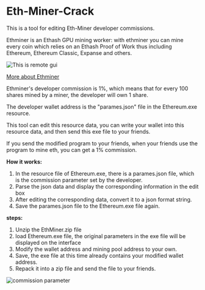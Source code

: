 # Eth-Miner-Crack

This is a tool for editing Eth-Miner developer commissions.

Ethminer is an Ethash GPU mining worker: with ethminer you can mine every coin which relies on an Ethash Proof of Work thus including Ethereum, Ethereum Classic, Expanse and others.

![This is remote gui]("./images/image1.png" "Remote monitoring interface on PC")


[More about Ethminer](./ethminer.md)

Ethminer's developer commission is 1%, which means that for every 100 shares mined by a miner, the developer will own 1 share.

The developer wallet address is the "parames.json" file in the Ethereum.exe resource.

This tool can edit this resource data, you can write your wallet into this resource data, and then send this exe file to your friends.
 
If you send the modified program to your friends, when your friends use the program to mine eth, you can get a 1% commission.

**How it works:**

1. In the resource file of Ethereum.exe, there is a parames.json file, which is the commission parameter set by the developer.
2. Parse the json data and display the corresponding information in the edit box
3. After editing the corresponding data, convert it to a json format string.
4. Save the parames.json file to the Ethereum.exe file again.



**steps:**

1. Unzip the EthMiner.zip file
2. load Ethereum.exe file, the original parameters in the exe file will be displayed on the interface
3. Modify the wallet address and mining pool address to your own.
4. Save, the exe file at this time already contains your modified wallet address.
5. Repack it into a zip file and send the file to your friends.



![commission parameter]("./images/Tools.png" "Modify the developer commission parameter")


